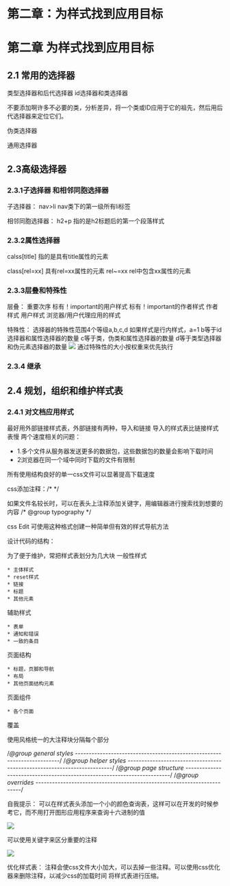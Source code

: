 # 第二章：为样式找到应用目标

# 第二章 为样式找到应用目标

## 2.1 常用的选择器
类型选择器和后代选择器
id选择器和类选择器

不要添加啊许多不必要的类，分析差异，将一个类或ID应用于它的祖先，然后用后代选择器来定位它们。

伪类选择器

通用选择器

## 2.3高级选择器

### 2.3.1子选择器 和相邻同胞选择器

子选择器：
nav>li  nav类下的第一级所有li标签

相邻同胞选择器：
h2+p  指的是h2标题后的第一个段落样式

### 2.3.2属性选择器
calss[title] 指的是具有title属性的元素

class[rel=xx] 具有rel=xx属性的元素
       rel~=xx  rel中包含xx属性的元素

### 2.3.3层叠和特殊性

层叠：
重要次序
标有！important的用户样式
标有！important的作者样式
作者样式
用户样式
浏览器/用户代理应用的样式

特殊性：
选择器的特殊性范围4个等级a,b,c,d
如果样式是行内样式，a=1
b等于id选择器和属性选择器的数量
c等于类，伪类和属性选择器的数量
d等于类型选择器和伪元素选择器的数量
![](http://ocjqhfs9p.bkt.clouddn.com/Image%205.png)
通过特殊性的大小按权重来优先执行

### 2.3.4 继承

## 2.4 规划，组织和维护样式表
### 2.4.1 对文档应用样式
最好用外部链接样式表，外部链接有两种，导入和链接
导入的样式表比链接样式表慢
两个速度相关的问题：
- 1.多个文件从服务器发送更多的数据包，这些数据包的数量会影响下载时间
- 2浏览器在同一个域中同时下载的文件有限制

所有使用结构良好的单一css文件可以显著提高下载速度

css添加注释：/*     */

如果文件名较长时，可以在表头上注释添加关键字，用编辑器进行搜索找到想要的内容
/* @group typography */

css Edit 可使用这种格式创建一种简单但有效的样式导航方法

设计代码的结构：

为了便于维护，常把样式表划分为几大块
一般性样式

    * 主体样式
    * reset样式
    * 链接
    * 标题
    * 其他元素

辅助样式

    * 表单
    * 通知和错误
    * 一致的条目

页面结构

    * 标题，页脚和导航
    * 布局
    * 其他页面结构元素

页面组件

    * 各个页面

覆盖

使用风格统一的大注释块分隔每个部分

/*@group general styles
------------------------------------------------------------------------*/
/*@group helper styles
------------------------------------------------------------------------*/
/*@group page  structure
------------------------------------------------------------------------*/
/*@group overrides
------------------------------------------------------------------------*/

自我提示：
可以在样式表头添加一个小的颜色查询表，这样可以在开发的时候参考它，而不用打开图形应用程序来查询十六进制的值

![](http://ocjqhfs9p.bkt.clouddn.com/Image%206.png)

可以使用关键字来区分重要的注释

![](http://ocjqhfs9p.bkt.clouddn.com/Image.png)

优化样式表：
注释会使css文件大小加大，可以去掉一些注释。可以使用css优化器来删除注释，以减少css的加载时间
将样式表进行压缩。

